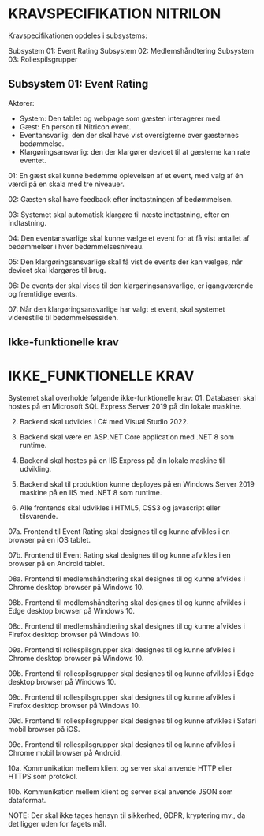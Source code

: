 # KRAVSPECIFIKATION NITRILON

Kravspecifikationen opdeles i subsystems:

Subsystem 01: Event Rating
Subsystem 02: Medlemshåndtering
Subsystem 03: Rollespilsgrupper

## Subsystem 01: Event Rating

Aktører:

- System: Den tablet og webpage som gæsten interagerer med.
- Gæst: En person til Nitricon event.
- Eventansvarlig: den der skal have vist oversigterne over gæsternes bedømmelse.
- Klargøringsansvarlig: den der klargører devicet til at gæsterne kan rate eventet.

01: En gæst skal kunne bedømme oplevelsen af et event, med valg af én værdi på en skala med tre niveauer.

02: Gæsten skal have feedback efter indtastningen af bedømmelsen.

03: Systemet skal automatisk klargøre til næste indtastning, efter en indtastning.

04: Den eventansvarlige skal kunne vælge et event for at få vist antallet af bedømmelser i hver bedømmelsesniveau.

05: Den klargøringsansvarlige skal få vist de events der kan vælges, når devicet skal klargøres til brug.

06: De events der skal vises til den klargøringsansvarlige, er igangværende og fremtidige events.

07: Når den klargøringsansvarlige har valgt et event, skal systemet viderestille til bedømmelsessiden.

## Ikke-funktionelle krav

# IKKE_FUNKTIONELLE KRAV

Systemet skal overholde følgende ikke-funktionelle krav: 01. Databasen skal hostes på en Microsoft SQL Express Server 2019 på din lokale maskine.

2.  Backend skal udvikles i C# med Visual Studio 2022.

3.  Backend skal være en ASP.NET Core application med .NET 8 som runtime.

4.  Backend skal hostes på en IIS Express på din lokale maskine til udvikling.

5.  Backend skal til produktion kunne deployes på en Windows Server 2019 maskine på en IIS med .NET 8 som runtime.

6.  Alle frontends skal udvikles i HTML5, CSS3 og javascript eller tilsvarende.

07a. Frontend til Event Rating skal designes til og kunne afvikles i en browser på en iOS tablet.

07b. Frontend til Event Rating skal designes til og kunne afvikles i en browser på en Android tablet.

08a. Frontend til medlemshåndtering skal designes til og kunne afvikles i Chrome desktop browser på Windows 10.

08b. Frontend til medlemshåndtering skal designes til og kunne afvikles i Edge desktop browser på Windows 10.

08c. Frontend til medlemshåndtering skal designes til og kunne afvikles i Firefox desktop browser på Windows 10.

09a. Frontend til rollespilsgrupper skal designes til og kunne afvikles i Chrome desktop browser på Windows 10.

09b. Frontend til rollespilsgrupper skal designes til og kunne afvikles i Edge desktop browser på Windows 10.

09c. Frontend til rollespilsgrupper skal designes til og kunne afvikles i Firefox desktop browser på Windows 10.

09d. Frontend til rollespilsgrupper skal designes til og kunne afvikles i Safari mobil browser på iOS.

09e. Frontend til rollespilsgrupper skal designes til og kunne afvikles i Chrome mobil browser på Android.

10a. Kommunikation mellem klient og server skal anvende HTTP eller HTTPS som protokol.

10b. Kommunikation mellem klient og server skal anvende JSON som dataformat.

NOTE: Der skal ikke tages hensyn til sikkerhed, GDPR, kryptering mv., da det ligger uden for fagets mål.
